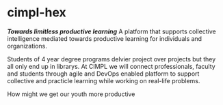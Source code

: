 # cimpl-hex
***Towards limitless productive learning***
A platform that supports collective intelligence mediated towards productive learning for individuals and organizations.



Students of 4 year degree programs delvier project over projects but they all only end up in librarys. At CIMPL we will connect professionals, faculty and students through agile and DevOps enabled platform to support collective and practicle learning while working on real-life problems.



How might we get our youth more productive